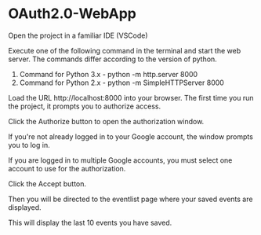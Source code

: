 # OAuth2.0-WebApp

Open the project in a familiar IDE (VSCode)

Execute one of the following command in the terminal and start the web server.
The commands differ according to the version of python.

1) Command for Python 3.x - python -m http.server 8000  
2) Command for Python 2.x - python -m SimpleHTTPServer 8000

Load the URL http://localhost:8000 into your browser.
The first time you run the project, it prompts you to authorize access.

Click the Authorize button to open the authorization window.

If you're not already logged in to your Google account, the window prompts you to log in. 

If you are logged in to multiple Google accounts, you must select one account to use for the authorization.

Click the Accept button.

Then you will be directed to the eventlist page where your saved events are displayed.

This will display the last 10 events you have saved.
